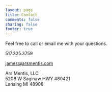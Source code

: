 ```yaml
---
layout: page
title: Contact
comments: false
sharing: false
footer: true
---
```


Feel free to call or email me with your questions.

517.325.3759

james@arsmentis.com

Ars Mentis, LLC    
5208 W Saginaw HWY #80421    
Lansing MI 48908